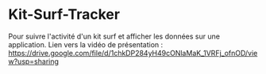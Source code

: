 # Kit-Surf-Tracker
Pour suivre l'activité d'un kit surf et afficher les données sur une application.
Lien vers la vidéo de présentation : https://drive.google.com/file/d/1chkDP284yH49cONlaMaK_1VRFj_ofnOD/view?usp=sharing
